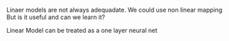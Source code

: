 Linaer models are not always adequadate.
We could use non linear mapping\
But is it useful and can we learn it?

Linear Model can be treated as a one layer neural net